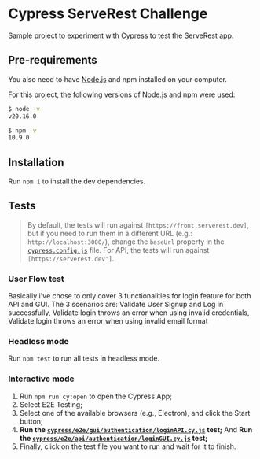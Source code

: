 # Cypress ServeRest Challenge

Sample project to experiment with [Cypress](https://cypress.io) to test the ServeRest app.

## Pre-requirements

You also need to have [Node.js](https://nodejs.org/) and npm installed on your computer.

For this project, the following versions of Node.js and npm were used:

```sh
$ node -v
v20.16.0

$ npm -v
10.9.0
```

## Installation

Run `npm i` to install the dev dependencies.

## Tests

> By default, the tests will run against `[https://front.serverest.dev]`, but if you need to run them in a different URL (e.g.: `http://localhost:3000/`), change the `baseUrl` property in the [`cypress.config.js`](./cypress.config.js) file.
> For API, the tests will run against `[https://serverest.dev']`.
>
### User Flow test

Basically i've chose to only cover 3 functionalities for login feature for both API and GUI. The 3 scenarios are: Validate User Signup and Log in successfully, Validate login throws an error when using invalid credentials, Validate login throws an error when using invalid email format

### Headless mode

Run `npm test` to run all tests in headless mode.

### Interactive mode

1. Run `npm run cy:open` to open the Cypress App;
2. Select E2E Testing;
3. Select one of the available browsers (e.g., Electron), and click the Start button;
4. **Run the [`cypress/e2e/gui/authentication/loginAPI.cy.js`](./cypress/e2e/gui/authentication/loginAPI.cy.js) test;**
   And **Run the [`cypress/e2e/api/authentication/loginGUI.cy.js`](./cypress/e2e/api/authentication/loginGUI.cy.js) test;**
6. Finally, click on the test file you want to run and wait for it to finish.
